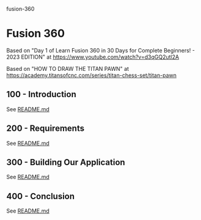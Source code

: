 fusion-360
# Fusion 360

Based on "Day 1 of Learn Fusion 360 in 30 Days for Complete Beginners! - 2023 EDITION" at https://www.youtube.com/watch?v=d3qGQ2utl2A

Based on "HOW TO DRAW THE TITAN PAWN" at https://academy.titansofcnc.com/series/titan-chess-set/titan-pawn

## 100 - Introduction

See [README.md](./100/README.md)

## 200 - Requirements

See [README.md](./200/README.md)

## 300 - Building Our Application

See [README.md](./300/README.md)

## 400 - Conclusion

See [README.md](./400/README.md)
